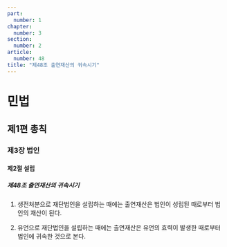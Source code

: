 ```yaml
---
part:
  number: 1
chapter:
  number: 3
section:
  number: 2
article:
  number: 48
title: "제48조 출연재산의 귀속시기"
---
```

# 민법

## 제1편 총칙

### 제3장 법인

#### 제2절 설립

##### 제48조 출연재산의 귀속시기

1. 생전처분으로 재단법인을 설립하는 때에는 출연재산은 법인이 성립된 때로부터 법인의 재산이 된다.

2. 유언으로 재단법인을 설립하는 때에는 출연재산은 유언의 효력이 발생한 때로부터 법인에 귀속한 것으로 본다.
